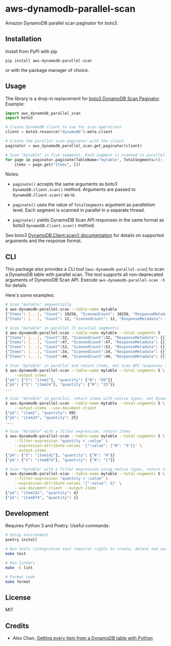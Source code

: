 # aws-dynamodb-parallel-scan

Amazon DynamoDB parallel scan paginator for boto3.

## Installation

Install from PyPI with pip

```
pip install aws-dynamodb-parallel-scan
```

or with the package manager of choice.

## Usage

The library is a drop-in replacement for [boto3 DynamoDB Scan Paginator](https://boto3.amazonaws.com/v1/documentation/api/latest/reference/services/dynamodb.html#DynamoDB.Paginator.Scan). Example:

```python
import aws_dynamodb_parallel_scan
import boto3

# Create DynamoDB client to use for scan operations
client = boto3.resource("dynamodb").meta.client

# Create the parallel scan paginator with the client
paginator = aws_dynamodb_parallel_scan.get_paginator(client)

# Scan "mytable" in five segments. Each segment is scanned in parallel.
for page in paginator.paginate(TableName="mytable", TotalSegments=5):
    items = page.get("Items", [])
```

Notes:

* `paginate()` accepts the same arguments as boto3 `DynamoDB.Client.scan()` method. Arguments
  are passed to `DynamoDB.Client.scan()` as-is.

* `paginate()` uses the value of `TotalSegments` argument as parallelism level. Each segment
  is scanned in parallel in a separate thread.

* `paginate()` yields DynamoDB Scan API responses in the same format as boto3
  `DynamoDB.Client.scan()` method.

See boto3 [DynamoDB.Client.scan() documentation](https://boto3.amazonaws.com/v1/documentation/api/latest/reference/services/dynamodb.html#DynamoDB.Client.scan)
for details on supported arguments and the response format.

## CLI

This package also provides a CLI tool (`aws-dynamodb-parallel-scan`) to scan a DynamoDB table
with parallel scan. The tool supports all non-deprecated arguments of DynamoDB Scan API. Execute
`aws-dynamodb-parallel-scan -h` for details

Here's some examples:

```bash
# Scan "mytable" sequentially
$ aws-dynamodb-parallel-scan --table-name mytable
{"Items": [...], "Count": 10256, "ScannedCount": 10256, "ResponseMetadata": {}}
{"Items": [...], "Count": 12, "ScannedCount": 12, "ResponseMetadata": {}}

# Scan "mytable" in parallel (5 parallel segments)
$ aws-dynamodb-parallel-scan --table-name mytable --total-segments 5
{"Items": [...], "Count":32, "ScannedCount":32, "ResponseMetadata": {}}
{"Items": [...], "Count":47, "ScannedCount":47, "ResponseMetadata": {}}
{"Items": [...], "Count":52, "ScannedCount":52, "ResponseMetadata": {}}
{"Items": [...], "Count":34, "ScannedCount":34, "ResponseMetadata": {}}
{"Items": [...], "Count":40, "ScannedCount":40, "ResponseMetadata": {}}

# Scan "mytable" in parallel and return items, not Scan API responses (--output-items flag)
$ aws-dynamodb-parallel-scan --table-name mytable --total-segments 5 \
    --output-items
{"pk": {"S": "item1"}, "quantity": {"N": "99"}}
{"pk": {"S": "item24"}, "quantity": {"N": "25"}}
...

# Scan "mytable" in parallel, return items with native types, not DynamoDB types (--use-document-client flag)
$ aws-dynamodb-parallel-scan --table-name mytable --total-segments 5 \
    --output-items --use-document-client
{"pk": "item1", "quantity": 99}
{"pk": "item24", "quantity": 25}
...

# Scan "mytable" with a filter expression, return items
$ aws-dynamodb-parallel-scan --table-name mytable --total-segments 5 \
    --filter-expression "quantity < :value" \
    --expression-attribute-values '{":value": {"N": "5"}}' \
    --output-items
{"pk": {"S": "item142"}, "quantity": {"N": "4"}}
{"pk": {"S": "item874"}, "quantity": {"N": "1"}}

# Scan "mytable" with a filter expression using native types, return items
$ aws-dynamodb-parallel-scan --table-name mytable --total-segments 5 \
    --filter-expression "quantity < :value" \
    --expression-attribute-values '{":value": 5}' \
    --use-document-client --output-items
{"pk": "item142", "quantity": 4}
{"pk": "item874", "quantity": 1}
```

## Development

Requires Python 3 and Poetry. Useful commands:

```bash
# Setup environment
poetry install

# Run tests (integration test requires rights to create, delete and use DynamoDB tables)
make test

# Run linters
make -k lint

# Format code
make format
```

## License

MIT

## Credits

* Alex Chan, [Getting every item from a DynamoDB table with Python](https://alexwlchan.net/2020/05/getting-every-item-from-a-dynamodb-table-with-python/)
